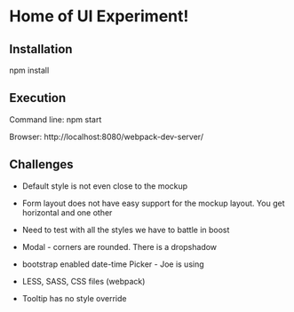 # Home of UI Experiment!

## Installation

npm install

## Execution

Command line:  npm start

Browser:       http://localhost:8080/webpack-dev-server/


## Challenges

- Default style is not even close to the mockup
- Form layout does not have easy support for the mockup layout.  You get horizontal and one other
- Need to test with all the styles we have to battle in boost
- Modal - corners are rounded.  There is a dropshadow

- bootstrap enabled date-time Picker  - Joe is using
- LESS, SASS, CSS files (webpack)
- Tooltip has no style override
